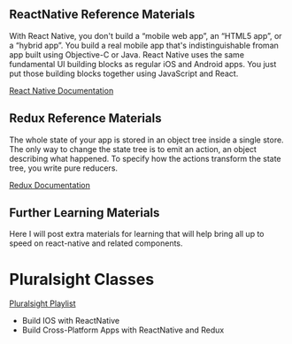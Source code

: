 ## ReactNative Reference Materials
With React Native, you don't build a “mobile web app”, an “HTML5 app”, or a “hybrid app”. You build a real mobile app that's indistinguishable froman app built using Objective-C or Java. React Native uses the same fundamental UI building blocks as regular iOS and Android apps. You just put those building blocks together using JavaScript and React.

[React Native Documentation](https://facebook.github.io/react-native/docs/getting-started.html)

## Redux Reference Materials
The whole state of your app is stored in an object tree inside a single store.
The only way to change the state tree is to emit an action, an object describing what happened.
To specify how the actions transform the state tree, you write pure reducers.

[Redux Documentation](http://redux.js.org/)

## Further Learning Materials
Here I will post extra materials for learning that will help bring all up to speed on react-native and related components.

# Pluralsight Classes

[Pluralsight Playlist](https://app.pluralsight.com/channels/details/be2df1d0-787f-4b60-a6fe-12bb40ca9366)

* Build IOS with ReactNative
* Build Cross-Platform Apps with ReactNative and Redux
